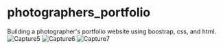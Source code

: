 # photographers_portfolio
Building a photographer's portfolio website using boostrap, css, and html.
![Capture5](https://user-images.githubusercontent.com/8805744/200004289-90daf1a9-f441-4d46-85f9-25c9058b6578.PNG)
![Capture6](https://user-images.githubusercontent.com/8805744/200004318-2f46ef07-17fa-4f46-925e-43ebfd8d2ef5.PNG)
![Capture7](https://user-images.githubusercontent.com/8805744/200004838-65d28a18-f0a6-47af-9ef5-81fc8508a759.PNG)
